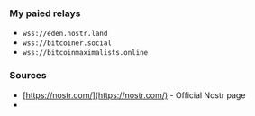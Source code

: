 ### My paied relays
- `wss://eden.nostr.land`
- `wss://bitcoiner.social`
- `wss://bitcoinmaximalists.online`

### Sources
- [https://nostr.com/](https://nostr.com/) - Official Nostr page
- 

